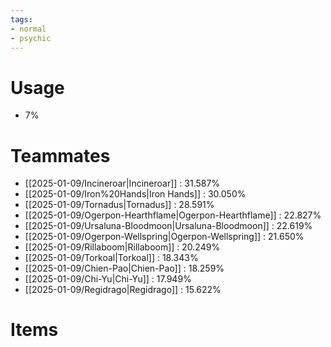 ```yaml
---
tags:
- normal
- psychic
---
```

# Usage
- 7%
# Teammates
- [[2025-01-09/Incineroar|Incineroar]] : 31.587%
- [[2025-01-09/Iron%20Hands|Iron Hands]] : 30.050%
- [[2025-01-09/Tornadus|Tornadus]] : 28.591%
- [[2025-01-09/Ogerpon-Hearthflame|Ogerpon-Hearthflame]] : 22.827%
- [[2025-01-09/Ursaluna-Bloodmoon|Ursaluna-Bloodmoon]] : 22.619%
- [[2025-01-09/Ogerpon-Wellspring|Ogerpon-Wellspring]] : 21.650%
- [[2025-01-09/Rillaboom|Rillaboom]] : 20.249%
- [[2025-01-09/Torkoal|Torkoal]] : 18.343%
- [[2025-01-09/Chien-Pao|Chien-Pao]] : 18.259%
- [[2025-01-09/Chi-Yu|Chi-Yu]] : 17.949%
- [[2025-01-09/Regidrago|Regidrago]] : 15.622%
# Items